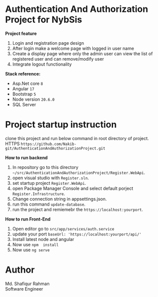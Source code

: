 # Authentication And Authorization Project for NybSis 

**Project feature**
1. Login and registration page design
2. After login make a welcome page with logged in user name
3. Create a display page where only the admin user can view the list of registered user and can remove/modify user
4. Integrate logout functionality

   
**Stack reference:**

- Asp.Net core `8`
- Angular `17`
- Bootstrap `5`
- Node version `20.6.0`
- SQL Server

# Project startup instruction
clone this project and run below command in root directory of project. <br/>
HTTPS `https://github.com/Nakib-git/AuthenticationAndAuthorizationProject.git`

**How to run backend**

1. In repository go to this directory `~/src/AuthenticationAndAuthorizationProject/Register.WebApi`.
2. open visual studio with `Register.sln`.
3. set startup project `Register.WebApi`.
4. open Package Manager Console and select default porject `Register.Infrastructure`.
5. Change connection string in appsettings.json.
6. run this command `update-database`.
7. run the project and remiemebr the `https://localhost:yourport`.

**How to run Front-End**

1. Open editor go to `src/app/services/auth.service`
2. update your port `baseUrl: 'https://localhost:yourport/api/'`
3. Install latest node and angular
4. Now use `npm  install`
5. Now use `ng serve`

# Author

Md. Shafiqur Rahman <br/>
Software Engineer


